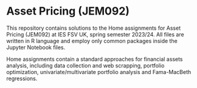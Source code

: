 # Asset Pricing (JEM092)

This repository contains solutions to the Home assignments for Asset Pricing (JEM092) at IES FSV UK, spring semester 2023/24. All files are written in R language and employ only common packages inside the Jupyter Notebook files.

Home assignments contain a standard approaches for financial assets analysis, including data collection and web scrapping, portfolio optimization, univariate/multivariate portfolio analysis and Fama-MacBeth regressions. 
